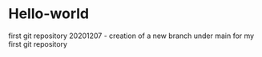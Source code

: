 # Hello-world
first git repository
20201207 - creation of a new branch under main for my first git repository
